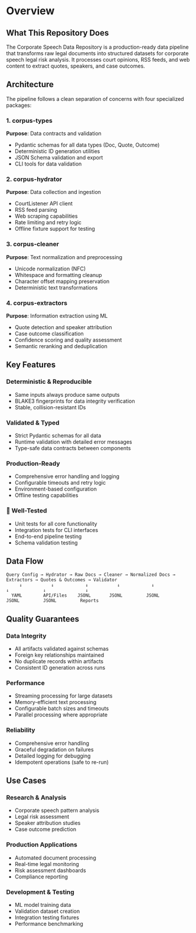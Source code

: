 # Overview

## What This Repository Does

The Corporate Speech Data Repository is a production-ready data pipeline that transforms raw legal documents into structured datasets for corporate speech legal risk analysis. It processes court opinions, RSS feeds, and web content to extract quotes, speakers, and case outcomes.

## Architecture

The pipeline follows a clean separation of concerns with four specialized packages:

### 1. corpus-types
**Purpose**: Data contracts and validation
- Pydantic schemas for all data types (Doc, Quote, Outcome)
- Deterministic ID generation utilities
- JSON Schema validation and export
- CLI tools for data validation

### 2. corpus-hydrator
**Purpose**: Data collection and ingestion
- CourtListener API client
- RSS feed parsing
- Web scraping capabilities
- Rate limiting and retry logic
- Offline fixture support for testing

### 3. corpus-cleaner
**Purpose**: Text normalization and preprocessing
- Unicode normalization (NFC)
- Whitespace and formatting cleanup
- Character offset mapping preservation
- Deterministic text transformations

### 4. corpus-extractors
**Purpose**: Information extraction using ML
- Quote detection and speaker attribution
- Case outcome classification
- Confidence scoring and quality assessment
- Semantic reranking and deduplication

## Key Features

### Deterministic & Reproducible
- Same inputs always produce same outputs
- BLAKE3 fingerprints for data integrity verification
- Stable, collision-resistant IDs

### Validated & Typed
- Strict Pydantic schemas for all data
- Runtime validation with detailed error messages
- Type-safe data contracts between components

### Production-Ready
- Comprehensive error handling and logging
- Configurable timeouts and retry logic
- Environment-based configuration
- Offline testing capabilities

### 🧪 Well-Tested
- Unit tests for all core functionality
- Integration tests for CLI interfaces
- End-to-end pipeline testing
- Schema validation testing

## Data Flow

```
Query Config → Hydrator → Raw Docs → Cleaner → Normalized Docs → Extractors → Quotes & Outcomes → Validator
     ↓           ↓            ↓           ↓            ↓               ↓             ↓               ↓
  YAML        API/Files    JSONL       JSONL         JSONL          JSONL         JSONL         Reports
```

## Quality Guarantees

### Data Integrity
- All artifacts validated against schemas
- Foreign key relationships maintained
- No duplicate records within artifacts
- Consistent ID generation across runs

### Performance
- Streaming processing for large datasets
- Memory-efficient text processing
- Configurable batch sizes and timeouts
- Parallel processing where appropriate

### Reliability
- Comprehensive error handling
- Graceful degradation on failures
- Detailed logging for debugging
- Idempotent operations (safe to re-run)

## Use Cases

### Research & Analysis
- Corporate speech pattern analysis
- Legal risk assessment
- Speaker attribution studies
- Case outcome prediction

### Production Applications
- Automated document processing
- Real-time legal monitoring
- Risk assessment dashboards
- Compliance reporting

### Development & Testing
- ML model training data
- Validation dataset creation
- Integration testing fixtures
- Performance benchmarking
